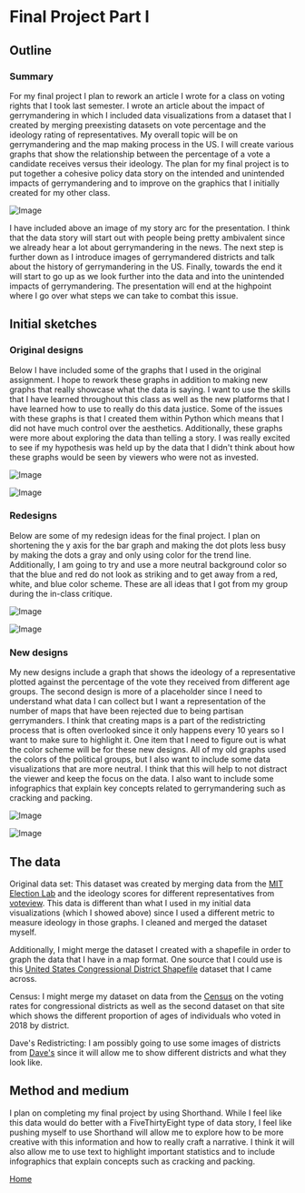 # Final Project Part I

## Outline

### Summary

For my final project I plan to rework an article I wrote for a class on voting rights that I took last semester. I wrote an article about the impact of gerrymandering in which I included data visualizations from a dataset that I created by merging preexisting datasets on vote percentage and the ideology rating of representatives. My overall topic will be on gerrymandering and the map making process in the US. I will create various graphs that show the relationship between the percentage of a vote a candidate receives versus their ideology. The plan for my final project is to put together a cohesive policy data story on the intended and unintended impacts of gerrymandering and to improve on the graphics that I initially created for my other class. 

![Image](fp_image7.png)

I have included above an image of my story arc for the presentation. I think that the data story will start out with people being pretty ambivalent since we already hear a lot about gerrymandering in the news. The next step is further down as I introduce images of gerrymandered districts and talk about the history of gerrymandering in the US. Finally, towards the end it will start to go up as we look further into the data and into the unintended impacts of gerrymandering. The presentation will end at the highpoint where I go over what steps we can take to combat this issue. 

## Initial sketches

### Original designs

Below I have included some of the graphs that I used in the original assignment. I hope to rework these graphs in addition to making new graphs that really showcase what the data is saying. I want to use the skills that I have learned throughout this class as well as the new platforms that I have learned how to use to really do this data justice. Some of the issues with these graphs is that I created them within Python which means that I did not have much control over the aesthetics. Additionally, these graphs were more about exploring the data than telling a story. I was really excited to see if my hypothesis was held up by the data that I didn't think about how these graphs would be seen by viewers who were not as invested. 

![Image](final_project_image2.png)

![Image](final_project_image1.png)

### Redesigns

Below are some of my redesign ideas for the final project. I plan on shortening the y axis for the bar graph and making the dot plots less busy by making the dots a gray and only using color for the trend line. Additionally, I am going to try and use a more neutral background color so that the blue and red do not look as striking and to get away from a red, white, and blue color scheme. These are all ideas that I got from my group during the in-class critique. 

![Image](fp_image5.png)

![Image](fp_image3.png)

### New designs

My new designs include a graph that shows the ideology of a representative plotted against the percentage of the vote they received from different age groups. The second design is more of a placeholder since I need to understand what data I can collect but I want a representation of the number of maps that have been rejected due to being partisan gerrymanders. I think that creating maps is a part of the redistricting process that is often overlooked since it only happens every 10 years so I want to make sure to highlight it. One item that I need to figure out is what the color scheme will be for these new designs. All of my old graphs used the colors of the political groups, but I also want to include some data visualizations that are more neutral. I think that this will help to not distract the viewer and keep the focus on the data. I also want to include some infographics that explain key concepts related to gerrymandering such as cracking and packing. 

![Image](fp_image4.png)

![Image](fp_image6.png)

## The data

Original data set: This dataset was created by merging data from the [MIT Election Lab](https://dataverse.harvard.edu/dataset.xhtml?persistentId=doi:10.7910/DVN/IG0UN2) and the ideology scores for different representatives from [voteview](https://voteview.com/data). This data is different than what I used in my initial data visualizations (which I showed above) since I used a different metric to measure ideology in those graphs. I cleaned and merged the dataset myself. 

Additionally, I might merge the dataset I created with a shapefile in order to graph the data that I have in a map format. One source that I could use is this [United States Congressional District Shapefile](https://cdmaps.polisci.ucla.edu/) dataset that I came across.

Census: I might merge my dataset on data from the [Census](https://www.census.gov/data/tables/time-series/demo/voting-and-registration/congressional-voting-tables.html) on the voting rates for congressional districts as well as the second dataset on that site which shows the different proportion of ages of individuals who voted in 2018 by district.

Dave's Redistricting: I am possibly going to use some images of districts from [Dave's](https://davesredistricting.org/maps#home) since it will allow me to show different districts and what they look like. 

## Method and medium

I plan on completing my final project by using Shorthand. While I feel like this data would do better with a FiveThirtyEight type of data story, I feel like pushing myself to use Shorthand will allow me to explore how to be more creative with this information and how to really craft a narrative. I think it will also allow me to use text to highlight important statistics and to include infographics that explain concepts such as cracking and packing. 

[Home](/README.md)
